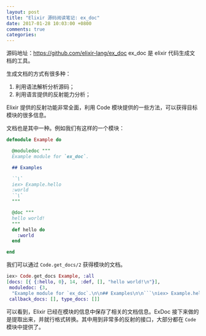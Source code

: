 ```yaml
---
layout: post
title: "Elixir 源码阅读笔记: ex_doc"
date: 2017-01-28 10:03:00 +0800
comments: true
categories: 
---
```


源码地址：https://github.com/elixir-lang/ex_doc
ex_doc 是 elixir 代码生成文档的工具。

生成文档的方式有很多种：

1. 利用语法解析分析源码；
2. 利用语言提供的反射能力分析；

Elixir 提供的反射功能非常全面，利用 Code 模块提供的一些方法，可以获得目标模块的很多信息。

文档也是其中一种。例如我们有这样的一个模块：

```elixir
defmodule Example do

  @moduledoc """
  Example module for `ex_doc`.

  ## Examples

  ``\`
  iex> Example.hello
  :world
  ``\`
  """

  @doc """
  hello world!
  """
  def hello do
    :world
  end

end
```

我们可以通过 `Code.get_docs/2` 获得模块的文档。

```elixir
iex> Code.get_docs Example, :all
[docs: [{ {:hello, 0}, 14, :def, [], "hello world!\n"}],
 moduledoc: {3,
  "Example module for `ex_doc`.\n\n## Examples\n\n```\niex> Example.hello\n:world\n```\n"},
 callback_docs: [], type_docs: []]
```

可以看到，Elixir 已经在模块的信息中保存了相关的文档信息。ExDoc 接下来做的是提取出来，并就行格式转换。其中用到非常多的反射的接口，大部分都在 `Code` 模块中提供了。
